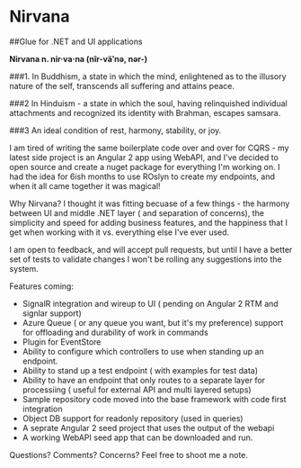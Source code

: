 # Nirvana

##Glue for .NET and UI applications

**Nirvana n. nir·va·na  (nîr-vä′nə, nər-)**

###1. In Buddhism, a state in which the mind, enlightened as to the illusory nature of the self, transcends all suffering and attains peace.

###2 In Hinduism - a state in which the soul, having relinquished individual attachments and recognized its identity with Brahman, escapes samsara.

###3 An ideal condition of rest, harmony, stability, or joy.



I am tired of writing the same boilerplate code over and over for CQRS - my latest side project is an Angular 2 app using WebAPI, and I've decided to open source and create a nuget package for everything I'm working on.  I had the idea for 6ish months to use ROslyn to create my endpoints, and when it all came together it was magical!

Why Nirvana?  I thought it was fitting becuase of a few things - the harmony between UI and middle .NET layer ( and separation of concerns), the simplicity and speed for adding business features, and the happiness that I get when working with it vs. everything else I've ever used.  

I am open to feedback, and will accept pull requests, but until I have a better set of tests to validate changes I won't be rolling any suggestions into the system.


Features coming:
- SignalR integration and wireup to UI ( pending on Angular 2 RTM and signlar support)
- Azure Queue  ( or any queue you want, but it's my preference) support for offloading and durability of work in commands
- Plugin for EventStore
- Ability to configure which controllers to use when standing up an endpoint.
- Ability to stand up a test endpoint ( with examples for test data)
- Ability to have an endpoint that only routes to a separate layer for processiing ( useful for external API and multi layered setups)
- Sample repository code moved into the base framework with code first integration
- Object DB support for readonly repository (used in queries)
- A seprate Angular 2 seed project that uses the output of the webapi
- A working WebAPI seed app that can be downloaded and run.


Questions? Comments? Concerns?  Feel free to shoot me a note.


 

